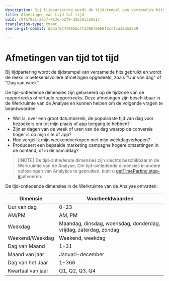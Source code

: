 ```yaml
---
description: Bij tijdpartering wordt de tijdstempel van verzamelde hits gebruikt en wordt de reeks in betekenisvollere afmetingen opgedeeld, zoals "Uur van dag" of "Dag van week".
title: Afmetingen van tijd tot tijd
uuid: c9fa7921-aa57-483c-b2f9-da55013ada17
translation-type: tm+mt
source-git-commit: dabaf6247695bc4f3d9bfe668f3ccfca12a52269

---
```



# Afmetingen van tijd tot tijd

Bij tijdpartering wordt de tijdstempel van verzamelde hits gebruikt en wordt de reeks in betekenisvollere afmetingen opgedeeld, zoals &quot;Uur van dag&quot; of &quot;Dag van week&quot;.

De tijd-ontledende dimensies zijn gebaseerd op de tijdzone van de rapportreeks of virtuele rapportreeks. Deze afmetingen zijn beschikbaar in de Werkruimte van de Analyse en kunnen helpen om de volgende vragen te beantwoorden:

* Wat is, over een groot datumbereik, de populairste tijd van dag voor bezoekers om tot mijn plaats of app toegang te hebben?
* Zijn er dagen van de week of uren van de dag waarop de conversie hoger is op mijn site of app?
* Hoe vergelijk mijn weekendverkopen met mijn weekdagverkopen?
* Produceert een bepaalde marketing campagne hogere omzettingen in de ochtend, of in de namiddag?

>[!NOTE] De tijd-ontledende dimensies zijn slechts beschikbaar in de Werkruimte van de Analyse. Om tijd-ontledende dimensies in andere oplossingen van Analytics te gebruiken, kunt u [getTimeParting stop-in](https://marketing.adobe.com/resources/help/en_US/sc/implement/getTimeParting.html)uitvoeren.

De tijd-ontledende dimensies in de Werkruimte van de Analyse omvatten:

| Dimensie | Voorbeeldwaarden |
|--- |--- |
| Uur van dag | 0-23 |
| AM/PM | AM, PM |
| Weekdag | Maandag, dinsdag, woensdag, donderdag, vrijdag, zaterdag, zondag |
| Weekend/Weekdag | Weekend, weekdag |
| Dag van Maand | 1-31 |
| Maand van jaar | Januari-december |
| Dag van het Jaar | 1-366 |
| Kwartaal van jaar | Q1, Q2, Q3, Q4 |
